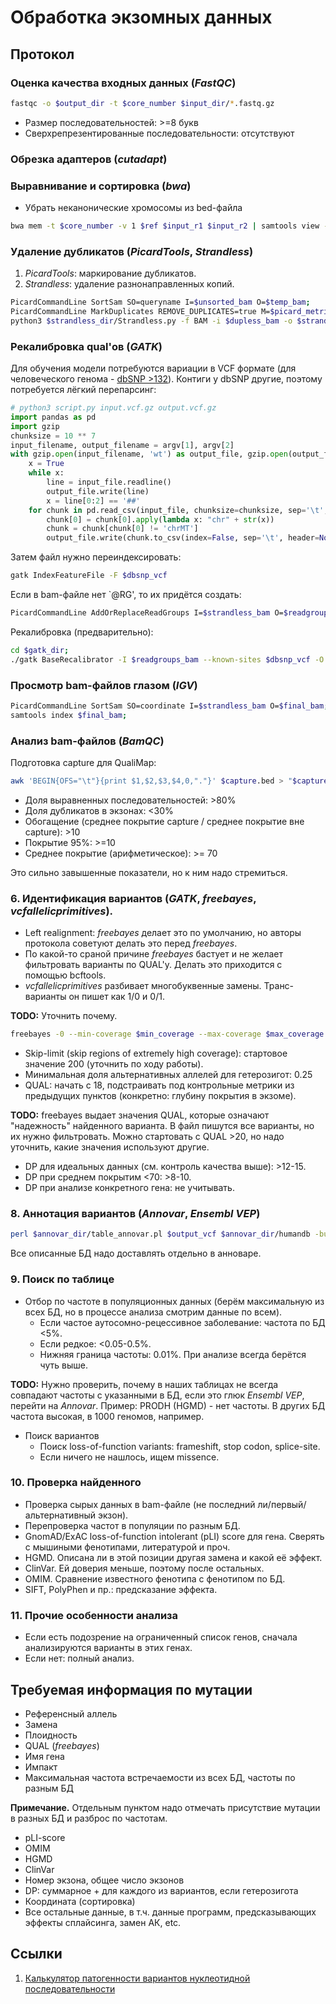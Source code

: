 # Обработка экзомных данных

## Протокол

### Оценка качества входных данных (*FastQC*)

```bash
fastqc -o $output_dir -t $core_number $input_dir/*.fastq.gz
```
* Размер последовательностей: >=8 букв
* Сверхрепрезентированные последовательности: отсутствуют

### Обрезка адаптеров (*cutadapt*)

### Выравнивание и сортировка (*bwa*)

* Убрать неканонические хромосомы из bed-файла

```bash
bwa mem -t $core_number -v 1 $ref $input_r1 $input_r2 | samtools view -O BAM -@ $core_number - > $unsorted_bam;
```

### Удаление дубликатов (*PicardTools*, *Strandless*)

1. *PicardTools*: маркирование дубликатов.
2. *Strandless*: удаление разнонаправленных копий.

```bash
PicardCommandLine SortSam SO=queryname I=$unsorted_bam O=$temp_bam;
PicardCommandLine MarkDuplicates REMOVE_DUPLICATES=true M=$picard_metrics_txt I=$temp_bam O=$dupless_bam && rm -f $temp_bam;
python3 $strandless_dir/Strandless.py -f BAM -i $dupless_bam -o $strandless_bam -m $strandless_metrics_txt;
```

### Рекалибровка qual'ов (*GATK*)

Для обучения модели потребуются вариации в VCF формате (для человеческого генома - [dbSNP >132](https://ftp.ncbi.nih.gov/snp/organisms/)).
Контиги у dbSNP другие, поэтому потребуется лёгкий перепарсинг:

```python
# python3 script.py input.vcf.gz output.vcf.gz
import pandas as pd
import gzip
chunksize = 10 ** 7
input_filename, output_filename = argv[1], argv[2]
with gzip.open(input_filename, 'wt') as output_file, gzip.open(output_filename, 'rt') as input_file:
	x = True
	while x: 
		line = input_file.readline()
		output_file.write(line)
		x = line[0:2] == '##'
	for chunk in pd.read_csv(input_file, chunksize=chunksize, sep='\t', header=None):
		chunk[0] = chunk[0].apply(lambda x: "chr" + str(x))
		chunk = chunk[chunk[0] != 'chrMT']
		output_file.write(chunk.to_csv(index=False, sep='\t', header=None))
```

Затем файл нужно переиндексировать:

```bash
gatk IndexFeatureFile -F $dbsnp_vcf
```

Если в bam-файле нет `@RG', то их придётся создать:

```bash
PicardCommandLine AddOrReplaceReadGroups I=$strandless_bam O=$readgroups_bam RGID=4 RGLB=lib1 RGPL=illumina RGPU=unit1 RGSM=20
```

Рекалибровка (предварительно):

```bash
cd $gatk_dir;
./gatk BaseRecalibrator -I $readgroups_bam --known-sites $dbsnp_vcf -O $recalibrate_table -R $ref
```

### Просмотр bam-файлов глазом (*IGV*)

```bash
PicardCommandLine SortSam SO=coordinate I=$strandless_bam O=$final_bam;
samtools index $final_bam;
```

### Анализ bam-файлов (*BamQC*)

Подготовка capture для QualiMap:

```bash
awk 'BEGIN{OFS="\t"}{print $1,$2,$3,$4,0,"."}' $capture.bed > "$capture"_QualiMap.bed
```

* Доля выравненных последовательностей: >80%
* Доля дубликатов в экзонах: <30%
* Обогащение (среднее покрытие capture / среднее покрытие вне capture): >10
* Покрытие 95%: >=10
* Среднее покрытие (арифметическое): >= 70

Это сильно завышенные показатели, но к ним надо стремиться.

### 6. Идентификация вариантов (*GATK*, *freebayes*, *vcfallelicprimitives*).

* Left realignment: *freebayes* делает это по умолчанию, но авторы протокола советуют делать это перед *freebayes*. 
* По какой-то сраной причине *freebayes* бастует и не желает фильтровать варианты по QUAL'у.
Делать это приходится с помощью bcftools.
* *vcfallelicprimitives* разбивает многобуквенные замены.
Транс-варианты он пишет как 1/0 и 0/1.

**TODO:** Уточнить почему.

```bash
freebayes -0 --min-coverage $min_coverage --max-coverage $max_coverage -f $ref -t $exome_bed -b $final_bam | bcftools filter -i "QUAL > "$min_qual"" | vcflib vcfallelicprimitives > $vcf;
```

* Skip-limit (skip regions of extremely high coverage): стартовое значение 200 (уточнить по ходу работы).
* Минимальная доля альтернативных аллелей для гетерозигот: 0.25
* QUAL: начать с 18, подстраивать под контрольные метрики из предыдущих пунктов (конкретно: глубину покрытия в экзоме).

**TODO:** freebayes выдает значения QUAL, которые означают "надежность" найденного варианта. В файл пишутся все варианты, но их нужно фильтровать. Можно стартовать с QUAL >20, но надо уточнить, какие значения используют другие.

* DP для идеальных данных (см. контроль качества выше): >12-15.
* DP при среднем покрытим <70: >8-10.
* DP при анализе конкретного гена: не учитывать.

### 8. Аннотация вариантов (*Annovar*, *Ensembl VEP*)

```bash
perl $annovar_dir/table_annovar.pl $output_vcf $annovar_dir/humandb -buildver $genome_assembly -protocol knownGene,ensGene,refGene,abraom,AFR.sites.2015_08,ALL.sites.2015_08,AMR.sites.2015_08,ASN.sites.2012_04,avgwas_20150121,avsift,avsnp150,cadd13,cg69,clinvar_20190305,cosmic70,dann,dbnsfp35c,dbscsnv11,EAS.sites.2015_08,eigen,esp6500_all,EUR.sites.2015_08,exac03,fathmm,gene4denovo201907,gerp++,gme,gnomad211_genome,gwava,hrcr1,icgc21,intervar_20180118,kaviar_20150923,ljb26_all,mcap13,mitimpact24,MT_ensGene,nci60,popfreq_all_20150413,regsnpintron,revel,SAS.sites.2015_08,snp142 --operation g,g,g,f,f,f,f,f,f,f,f,f,f,f,f,f,f,f,f,f,f,f,f,f,f,f,f,f,f,f,f,f,f,f,f,f,f,f,f,f,f,f,f --remove --vcfinput --thread $threads;
```
Все описанные БД надо доставлять отдельно в анноваре.

### 9. Поиск по таблице

* Отбор по частоте в популяционных данных (берём максимальную из всех БД, но в процессе анализа смотрим данные по всем).
	* Если частое аутосомно-рецессивное заболевание: частота по БД <5%.
	* Если редкое: <0.05-0.5%. 
	* Нижняя граница частоты: 0.01%. При анализе всегда берётся чуть выше.

**TODO:** Нужно проверить, почему в наших таблицах не всегда совпадают частоты с указанными в БД, если это глюк *Ensembl VEP*, перейти на *Annovar*. Пример: PRODH (HGMD) - нет частоты. В других БД частота высокая, в 1000 геномов, например.

* Поиск вариантов
	* Поиск loss-of-function variants: frameshift, stop codon, splice-site.
	* Если ничего не нашлось, ищем missence.

### 10. Проверка найденного

* Проверка сырых данных в bam-файле (не последний ли/первый/альтернативный экзон).
* Перепроверка частот в популяции по разным БД.
* GnomAD/ExAC loss-of-function intolerant (pLI) score для гена. Сверять с мышиными фенотипами, литературой и проч.
* HGMD. Описана ли в этой позиции другая замена и какой её эффект.
* ClinVar. Ей доверия меньше, поэтому после остальных.
* OMIM. Сравнение известного фенотипа с фенотипом по БД.
* SIFT, PolyPhen и пр.: предсказание эффекта.

### 11. Прочие особенности анализа

* Если есть подозрение на ограниченный список генов, сначала анализируются варианты в этих генах.
* Если нет: полный анализ.

## Требуемая информация по мутации

* Референсный аллель
* Замена
* Плоидность
* QUAL (*freebayes*)
* Имя гена
* Импакт
* Максимальная частота встречаемости из всех БД, частоты по разным БД

**Примечание.** Отдельным пунктом надо отмечать присутствие мутации в разных БД и разброс по частотам.

* pLI-score
* OMIM
* HGMD
* ClinVar
* Номер экзона, общее число экзонов
* DP: суммарное + для каждого из вариантов, если гетерозигота
* Координата (сортировка)
* Все остальные данные, в т.ч. данные программ, предсказывающих эффекты сплайсинга, замен АК, etc.

## Ссылки

1. [Калькулятор патогенности вариантов нуклеотидной последовательности](http://calc.generesearch.ru/)
